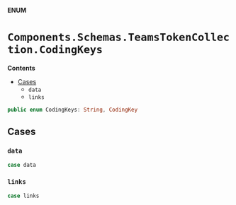 **ENUM**

# `Components.Schemas.TeamsTokenCollection.CodingKeys`

**Contents**

- [Cases](#cases)
  - `data`
  - `links`

```swift
public enum CodingKeys: String, CodingKey
```

## Cases
### `data`

```swift
case data
```

### `links`

```swift
case links
```
